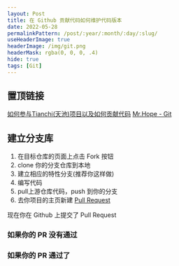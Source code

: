 ```yaml
---
layout: Post
title: 在 Github 贡献代码如何维护代码版本
date: 2022-05-28
permalinkPattern: /post/:year/:month/:day/:slug/
useHeaderImage: true
headerImage: /img/git.png
headerMask: rgba(0, 0, 0, .4)
hide: true
tags: [Git]
---
```


## 置顶链接

[如何参与Tianchi(天池)项目以及如何贡献代码](http://www.qtcn.org/bbs/simple/?t53628.html)
[Mr.Hope - Git](https://mrhope.site/software/git/)

## 建立分支库

1. 在目标仓库的页面上点击 Fork 按钮
2. clone 你的分支仓库到本地
3. 建立相应的特性分支(推荐你这样做)
4. 编写代码
5. pull上游仓库代码，push 到你的分支
6. 去你项目的主页新建 [Pull Request](https://docs.github.com/cn/pull-requests/)

现在你在 Github 上提交了 Pull Request

### 如果你的 PR 没有通过

### 如果你的 PR 通过了

